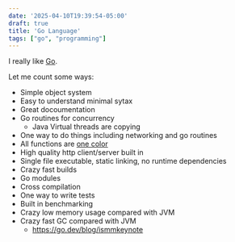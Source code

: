 ```yaml
---
date: '2025-04-10T19:39:54-05:00'
draft: true
title: 'Go Language'
tags: ["go", "programming"]
---
```

I really like [Go](https://go.dev).

Let me count some ways:

- Simple object system
- Easy to understand minimal sytax
- Great docoumentation
- Go routines for concurrency
  - Java Virtual threads are copying
- One way to do things including networking and go routines
- All functions are [one color](https://journal.stuffwithstuff.com/2015/02/01/what-color-is-your-function/)
- High quality http client/server built in
- Single file executable, static linking, no runtime dependencies
- Crazy fast builds
- Go modules
- Cross compilation
- One way to write tests
- Built in benchmarking
- Crazy low memory usage compared with JVM
- Crazy fast GC compared with JVM
  - https://go.dev/blog/ismmkeynote